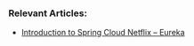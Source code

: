 ### Relevant Articles:
- [Introduction to Spring Cloud Netflix – Eureka](http://www.nklkarthi.com/spring-cloud-netflix-eureka)
